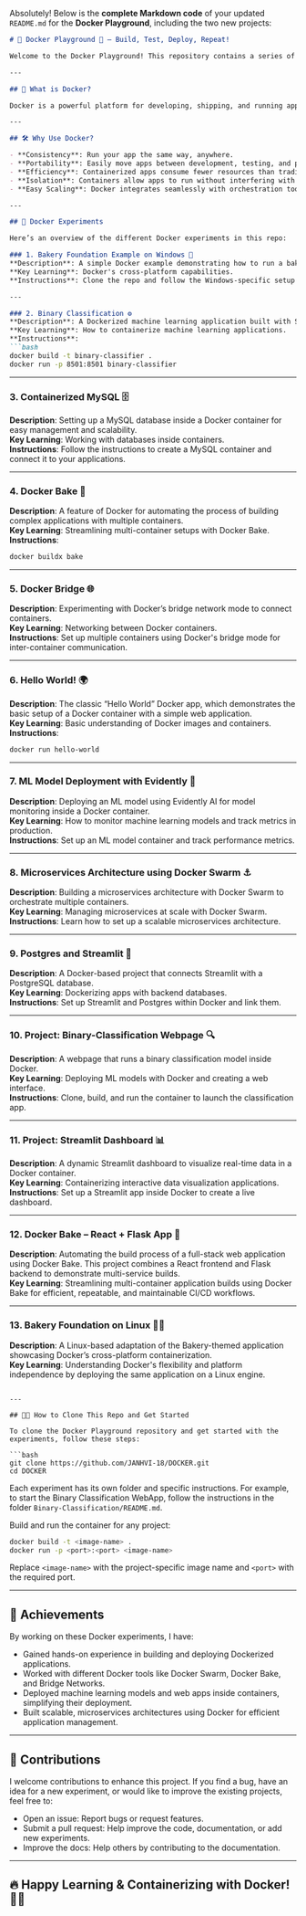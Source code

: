 Absolutely! Below is the **complete Markdown code** of your updated `README.md` for the **Docker Playground**, including the two new projects:

```markdown
# 🚀 Docker Playground 🐳 – Build, Test, Deploy, Repeat!

Welcome to the Docker Playground! This repository contains a series of Dockerized applications and experiments that demonstrate the power of containerization. From simple Hello World containers to microservices architectures, this is where you can explore Docker in action.

---

## 🌟 What is Docker?

Docker is a powerful platform for developing, shipping, and running applications inside containers. Containers bundle your app and its dependencies together, ensuring it works on any machine—whether it’s your local laptop, a server, or in the cloud. Docker simplifies deployment, improves scalability, and ensures consistent environments across the development lifecycle.

---

## 🛠 Why Use Docker?

- **Consistency**: Run your app the same way, anywhere.  
- **Portability**: Easily move apps between development, testing, and production environments.  
- **Efficiency**: Containerized apps consume fewer resources than traditional virtual machines.  
- **Isolation**: Containers allow apps to run without interfering with each other, even on the same machine.  
- **Easy Scaling**: Docker integrates seamlessly with orchestration tools like Docker Swarm and Kubernetes to scale your applications efficiently.

---

## 🧪 Docker Experiments

Here’s an overview of the different Docker experiments in this repo:

### 1. Bakery Foundation Example on Windows 🍞
**Description**: A simple Docker example demonstrating how to run a bakery-themed application on a Windows-based Docker engine.  
**Key Learning**: Docker's cross-platform capabilities.  
**Instructions**: Clone the repo and follow the Windows-specific setup to build the Bakery app inside a container.

---

### 2. Binary Classification ⚙️
**Description**: A Dockerized machine learning application built with Streamlit for binary classification using logistic regression.  
**Key Learning**: How to containerize machine learning applications.  
**Instructions**:  
```bash
docker build -t binary-classifier .
docker run -p 8501:8501 binary-classifier
```

---

### 3. Containerized MySQL 🗄️
**Description**: Setting up a MySQL database inside a Docker container for easy management and scalability.  
**Key Learning**: Working with databases inside containers.  
**Instructions**: Follow the instructions to create a MySQL container and connect it to your applications.

---

### 4. Docker Bake 🍰
**Description**: A feature of Docker for automating the process of building complex applications with multiple containers.  
**Key Learning**: Streamlining multi-container setups with Docker Bake.  
**Instructions**:  
```bash
docker buildx bake
```

---

### 5. Docker Bridge 🌐
**Description**: Experimenting with Docker’s bridge network mode to connect containers.  
**Key Learning**: Networking between Docker containers.  
**Instructions**: Set up multiple containers using Docker's bridge mode for inter-container communication.

---

### 6. Hello World! 🌍
**Description**: The classic “Hello World” Docker app, which demonstrates the basic setup of a Docker container with a simple web application.  
**Key Learning**: Basic understanding of Docker images and containers.  
**Instructions**:  
```bash
docker run hello-world
```

---

### 7. ML Model Deployment with Evidently 🤖
**Description**: Deploying an ML model using Evidently AI for model monitoring inside a Docker container.  
**Key Learning**: How to monitor machine learning models and track metrics in production.  
**Instructions**: Set up an ML model container and track performance metrics.

---

### 8. Microservices Architecture using Docker Swarm ⚓
**Description**: Building a microservices architecture with Docker Swarm to orchestrate multiple containers.  
**Key Learning**: Managing microservices at scale with Docker Swarm.  
**Instructions**: Learn how to set up a scalable microservices architecture.

---

### 9. Postgres and Streamlit 🔗
**Description**: A Docker-based project that connects Streamlit with a PostgreSQL database.  
**Key Learning**: Dockerizing apps with backend databases.  
**Instructions**: Set up Streamlit and Postgres within Docker and link them.

---

### 10. Project: Binary-Classification Webpage 🔍
**Description**: A webpage that runs a binary classification model inside Docker.  
**Key Learning**: Deploying ML models with Docker and creating a web interface.  
**Instructions**: Clone, build, and run the container to launch the classification app.

---

### 11. Project: Streamlit Dashboard 📊
**Description**: A dynamic Streamlit dashboard to visualize real-time data in a Docker container.  
**Key Learning**: Containerizing interactive data visualization applications.  
**Instructions**: Set up a Streamlit app inside Docker to create a live dashboard.

---

### 12. Docker Bake – React + Flask App 🧁
**Description**: Automating the build process of a full-stack web application using Docker Bake. This project combines a React frontend and Flask backend to demonstrate multi-service builds.  
**Key Learning**: Streamlining multi-container application builds using Docker Bake for efficient, repeatable, and maintainable CI/CD workflows.  


---

### 13. Bakery Foundation on Linux 🍞🐧
**Description**: A Linux-based adaptation of the Bakery-themed application showcasing Docker’s cross-platform containerization.  
**Key Learning**: Understanding Docker's flexibility and platform independence by deploying the same application on a Linux engine.  

```

---

## 🧑‍💻 How to Clone This Repo and Get Started

To clone the Docker Playground repository and get started with the experiments, follow these steps:

```bash
git clone https://github.com/JANHVI-18/DOCKER.git
cd DOCKER
```

Each experiment has its own folder and specific instructions. For example, to start the Binary Classification WebApp, follow the instructions in the folder `Binary-Classification/README.md`.

Build and run the container for any project:

```bash
docker build -t <image-name> .
docker run -p <port>:<port> <image-name>
```

Replace `<image-name>` with the project-specific image name and `<port>` with the required port.

---

## 🎯 Achievements

By working on these Docker experiments, I have:

- Gained hands-on experience in building and deploying Dockerized applications.  
- Worked with different Docker tools like Docker Swarm, Docker Bake, and Bridge Networks.  
- Deployed machine learning models and web apps inside containers, simplifying their deployment.  
- Built scalable, microservices architectures using Docker for efficient application management.

---

## 🤝 Contributions

I welcome contributions to enhance this project. If you find a bug, have an idea for a new experiment, or would like to improve the existing projects, feel free to:

- Open an issue: Report bugs or request features.  
- Submit a pull request: Help improve the code, documentation, or add new experiments.  
- Improve the docs: Help others by contributing to the documentation.

---

## 🔥 Happy Learning & Containerizing with Docker! 🐳🚀
```
